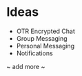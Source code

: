 # Ideas
  * OTR Encrypted Chat
  * Group Messaging
  * Personal Messaging
  * Notifications


~ add more ~
